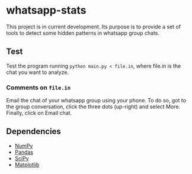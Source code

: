 # whatsapp-stats

This project is in current development. Its purpose is to provide a set of tools to detect some hidden patterns in whatsapp group chats.

## Test

Test the program running `python main.py < file.in`, where file.in is the chat you want to analyze.

### Comments on `file.in`

Email the chat of your whatsapp group using your phone. To do so, got to the group conversation, click the three dots (up-right) and select More. Finally, click on Email chat.

## Dependencies

- [NumPy](https://github.com/numpy/numpy)
- [Pandas](https://github.com/pandas-dev/pandas)
- [SciPy](http://www.scipy.org/install.html)
- [Matplotlib](http://matplotlib.org/users/installing.html)
